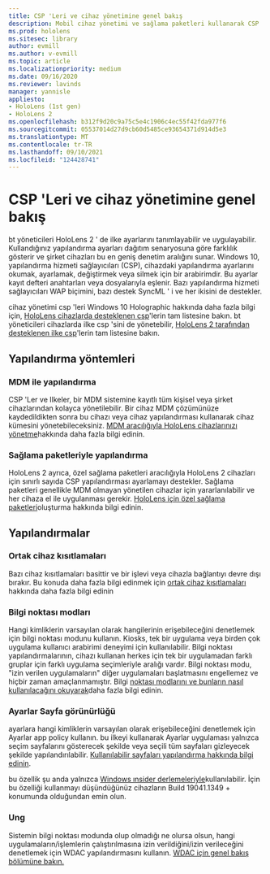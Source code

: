 ```yaml
---
title: CSP 'Leri ve cihaz yönetimine genel bakış
description: Mobil cihaz yönetimi ve sağlama paketleri kullanarak CSP 'Leri, ilkeyi ve cihaz yönetimini yapılandırmayı öğrenin.
ms.prod: hololens
ms.sitesec: library
author: evmill
ms.author: v-evmill
ms.topic: article
ms.localizationpriority: medium
ms.date: 09/16/2020
ms.reviewer: lavinds
manager: yannisle
appliesto:
- HoloLens (1st gen)
- HoloLens 2
ms.openlocfilehash: b312f9d20c9a75c5e4c1906c4ec55f42fda977f6
ms.sourcegitcommit: 05537014d27d9cb60d5485ce93654371d914d5e3
ms.translationtype: MT
ms.contentlocale: tr-TR
ms.lasthandoff: 09/10/2021
ms.locfileid: "124428741"
---
```

# <a name="configure-csps-and-device-management-overview"></a>CSP 'Leri ve cihaz yönetimine genel bakış

bt yöneticileri HoloLens 2 ' de ilke ayarlarını tanımlayabilir ve uygulayabilir. Kullandığınız yapılandırma ayarları dağıtım senaryosuna göre farklılık gösterir ve şirket cihazları bu en geniş denetim aralığını sunar. Windows 10, yapılandırma hizmeti sağlayıcıları (CSP), cihazdaki yapılandırma ayarlarını okumak, ayarlamak, değiştirmek veya silmek için bir arabirimdir. Bu ayarlar kayıt defteri anahtarları veya dosyalarıyla eşlenir. Bazı yapılandırma hizmeti sağlayıcıları WAP biçimini, bazı destek SyncML ' i ve her ikisini de destekler.

cihaz yönetimi csp 'leri Windows 10 Holographic hakkında daha fazla bilgi için, [HoloLens cihazlarda desteklenen csp](/windows/client-management/mdm/configuration-service-provider-reference#hololens)'lerin tam listesine bakın.
bt yöneticileri cihazlarda ilke csp 'sini de yönetebilir, [HoloLens 2 tarafından desteklenen ilke csp](/windows/client-management/mdm/policy-csps-supported-by-hololens2)'lerin tam listesine bakın.

## <a name="configuration-methods"></a>Yapılandırma yöntemleri

### <a name="configure-with-mdm"></a>MDM ile yapılandırma

CSP 'Ler ve Ilkeler, bir MDM sistemine kayıtlı tüm kişisel veya şirket cihazlarından kolayca yönetilebilir. Bir cihaz MDM çözümünüze kaydedildikten sonra bu cihazı veya cihaz yapılandırması kullanarak cihaz kümesini yönetebileceksiniz. [MDM aracılığıyla HoloLens cihazlarınızı yönetme](hololens-mdm-configure.md)hakkında daha fazla bilgi edinin.

### <a name="configure-with-provisioning-packages"></a>Sağlama paketleriyle yapılandırma

HoloLens 2 ayrıca, özel sağlama paketleri aracılığıyla HoloLens 2 cihazları için sınırlı sayıda CSP yapılandırması ayarlamayı destekler. Sağlama paketleri genellikle MDM olmayan yönetilen cihazlar için yararlanılabilir ve her cihaza el ile uygulanması gerekir. [HoloLens için özel sağlama paketleri](hololens-provisioning.md)oluşturma hakkında bilgi edinin.

## <a name="configurations"></a>Yapılandırmalar

### <a name="common-device-restrictions"></a>Ortak cihaz kısıtlamaları

Bazı cihaz kısıtlamaları basittir ve bir işlevi veya cihazla bağlantıyı devre dışı bırakır. Bu konuda daha fazla bilgi edinmek için [ortak cihaz kısıtlamaları](hololens-common-device-restrictions.md) hakkında daha fazla bilgi edinin

### <a name="kiosk-modes"></a>Bilgi noktası modları

Hangi kimliklerin varsayılan olarak hangilerinin erişebileceğini denetlemek için bilgi noktası modunu kullanın. Kiosks, tek bir uygulama veya birden çok uygulama kullanıcı arabirimi deneyimi için kullanılabilir. Bilgi noktası yapılandırmalarının, cihazı kullanan herkes için tek bir uygulamadan farklı gruplar için farklı uygulama seçimleriyle aralığı vardır. Bilgi noktası modu, "izin verilen uygulamaların" diğer uygulamaları başlatmasını engellemez ve hiçbir zaman amaçlanmamıştır. Bilgi [noktası modlarını ve bunların nasıl kullanılacağını okuyarak](hololens-kiosk.md)daha fazla bilgi edinin.

### <a name="settings-page-visibility"></a>Ayarlar Sayfa görünürlüğü

ayarlara hangi kimliklerin varsayılan olarak erişebileceğini denetlemek için Ayarlar app policy kullanın. bu ilkeyi kullanarak Ayarlar uygulaması yalnızca seçim sayfalarını gösterecek şekilde veya seçili tüm sayfaları gizleyecek şekilde yapılandırılabilir. [Kullanılabilir sayfaları yapılandırma hakkında bilgi edinin](settings-uri-list.md).

bu özellik şu anda yalnızca [Windows ınsider derlemeleriyle](hololens-insider.md)kullanılabilir. İçin bu özelliği kullanmayı düşündüğünüz cihazların Build 19041.1349 + konumunda olduğundan emin olun.

### <a name="wdac"></a>Ung

Sistemin bilgi noktası modunda olup olmadığı ne olursa olsun, hangi uygulamaların/işlemlerin çalıştırılmasına izin verildiğini/izin verileceğini denetlemek için WDAC yapılandırmasını kullanın.
[WDAC için genel bakış bölümüne bakın.](windows-defender-application-control-wdac.md)
